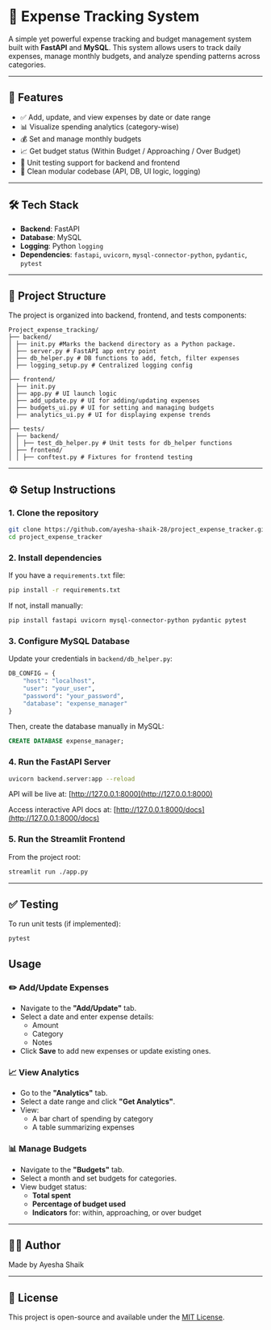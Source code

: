 # 💸 Expense Tracking System

A simple yet powerful expense tracking and budget management system built with **FastAPI** and **MySQL**. This system allows users to track daily expenses, manage monthly budgets, and analyze spending patterns across categories.

---

## 🚀 Features

- ✅ Add, update, and view expenses by date or date range
- 📊 Visualize spending analytics (category-wise)
- 💰 Set and manage monthly budgets
- 📈 Get budget status (Within Budget / Approaching / Over Budget)
- 🧪 Unit testing support for backend and frontend
- 📁 Clean modular codebase (API, DB, UI logic, logging)

---

## 🛠️ Tech Stack

- **Backend**: FastAPI
- **Database**: MySQL
- **Logging**: Python `logging`
- **Dependencies**: `fastapi`, `uvicorn`, `mysql-connector-python`, `pydantic`, `pytest`

---

## 📂 Project Structure
The project is organized into backend, frontend, and tests components:
```plaintext
Project_expense_tracking/
├── backend/
│ ├── init.py #Marks the backend directory as a Python package.
│ ├── server.py # FastAPI app entry point
│ ├── db_helper.py # DB functions to add, fetch, filter expenses
│ ├── logging_setup.py # Centralized logging config
│
├── frontend/
│ ├── init.py 
│ ├── app.py # UI launch logic
│ ├── add_update.py # UI for adding/updating expenses
│ ├── budgets_ui.py # UI for setting and managing budgets
│ ├── analytics_ui.py # UI for displaying expense trends
│
├── tests/
│ ├── backend/
│ │ ├── test_db_helper.py # Unit tests for db_helper functions
│ ├── frontend/
│ │ ├── conftest.py # Fixtures for frontend testing       
```

---

## ⚙️ Setup Instructions

### 1. Clone the repository

```bash
git clone https://github.com/ayesha-shaik-28/project_expense_tracker.git
cd project_expense_tracker
```

### 2. Install dependencies

If you have a `requirements.txt` file:

```bash
pip install -r requirements.txt
```

If not, install manually:

```bash
pip install fastapi uvicorn mysql-connector-python pydantic pytest
```

### 3. Configure MySQL Database

Update your credentials in `backend/db_helper.py`:

```python
DB_CONFIG = {
    "host": "localhost",
    "user": "your_user",
    "password": "your_password",
    "database": "expense_manager"
}
```

Then, create the database manually in MySQL:

```sql
CREATE DATABASE expense_manager;
```

### 4. Run the FastAPI Server

```bash
uvicorn backend.server:app --reload
```

API will be live at: [http://127.0.0.1:8000](http://127.0.0.1:8000)

Access interactive API docs at: [http://127.0.0.1:8000/docs](http://127.0.0.1:8000/docs)


### 5. Run the Streamlit Frontend

From the project root:

```bash
streamlit run ./app.py
```
---

## ✅ Testing

To run unit tests (if implemented):

```bash
pytest
```
## Usage
### ✏️ Add/Update Expenses

- Navigate to the **"Add/Update"** tab.
- Select a date and enter expense details:
  - Amount
  - Category
  - Notes
- Click **Save** to add new expenses or update existing ones.

### 📈 View Analytics

- Go to the **"Analytics"** tab.
- Select a date range and click **"Get Analytics"**.
- View:
  - A bar chart of spending by category
  - A table summarizing expenses

### 📊 Manage Budgets

- Navigate to the **"Budgets"** tab.
- Select a month and set budgets for categories.
- View budget status:
  - **Total spent**
  - **Percentage of budget used**
  - **Indicators** for: within, approaching, or over budget


---



## 🧑‍💻 Author

Made by Ayesha Shaik

---

## 📜 License

This project is open-source and available under the [MIT License](LICENSE).
